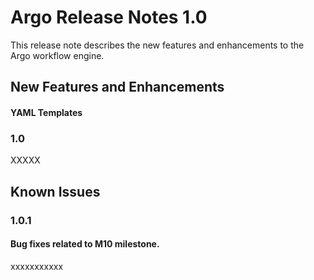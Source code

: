 # Argo Release Notes 1.0

This release note describes the new features and enhancements to the Argo workflow engine.

## New Features and Enhancements

#### YAML Templates

### 1.0

XXXXX

## Known Issues

### 1.0.1

#### Bug fixes related to M10 milestone.

xxxxxxxxxxx
